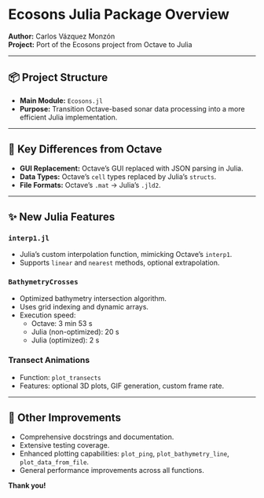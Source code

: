 
# Ecosons Julia Package Overview

**Author:** Carlos Vázquez Monzón  
**Project:** Port of the Ecosons project from Octave to Julia

---

## 📦 Project Structure

- **Main Module:** `Ecosons.jl`  
- **Purpose:** Transition Octave-based sonar data processing into a more efficient Julia implementation.

---

## 🔄 Key Differences from Octave

- **GUI Replacement:** Octave’s GUI replaced with JSON parsing in Julia.
- **Data Types:** Octave’s `cell` types replaced by Julia’s `structs`.
- **File Formats:** Octave’s `.mat` → Julia’s `.jld2`.

---

## ✨ New Julia Features

### `interp1.jl`
- Julia’s custom interpolation function, mimicking Octave’s `interp1`.
- Supports `linear` and `nearest` methods, optional extrapolation.

### `BathymetryCrosses`
- Optimized bathymetry intersection algorithm.
- Uses grid indexing and dynamic arrays.
- Execution speed:  
  - Octave: 3 min 53 s  
  - Julia (non-optimized): 20 s  
  - Julia (optimized): 2 s  

### Transect Animations
- Function: `plot_transects`
- Features: optional 3D plots, GIF generation, custom frame rate.

---

## 🧪 Other Improvements

- Comprehensive docstrings and documentation.
- Extensive testing coverage.
- Enhanced plotting capabilities: `plot_ping`, `plot_bathymetry_line`, `plot_data_from_file`.
- General performance improvements across all functions.



**Thank you!**
